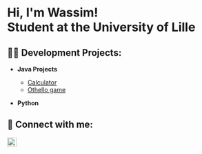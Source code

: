 <h1>Hi, I'm Wassim! <br/>Student at the University of Lille</h1>

<h2>👨‍💻 Development Projects:</h2>

- <b>Java Projects</b>

  - [Calculator](https://github.com/LaMesker/java-calculator.git)
  - [Othello game](https://github.com/LaMesker/othello-java/tree/main)

- <b>Python</b>

<h2> 🤳 Connect with me:</h2>

[<img align="left" alt="JoshMadakor | LinkedIn" width="22px" src="https://cdn.jsdelivr.net/npm/simple-icons@v3/icons/linkedin.svg" />][linkedin]


[linkedin]: https://linkedin.com/in/
